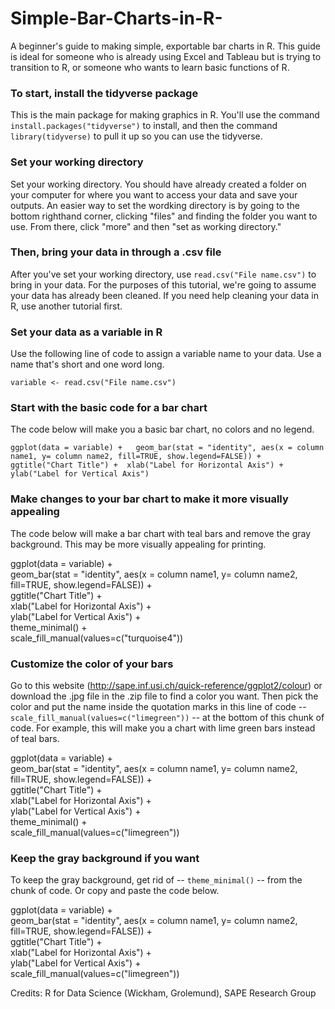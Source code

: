 # Simple-Bar-Charts-in-R-
A beginner's guide to making simple, exportable bar charts in R. This guide is ideal for someone who is already using Excel and Tableau but is trying to transition to R, or someone who wants to learn basic functions of R. 

### To start, install the tidyverse package
This is the main package for making graphics in R. You'll use the command `install.packages("tidyverse")` to install, and then the command `library(tidyverse)` to pull it up so you can use the tidyverse. 

### Set your working directory 
Set your working directory. You should have already created a folder on your computer for where you want to access your data and save your outputs. An easier way to set the wordking directory is by going to the bottom righthand corner, clicking "files" and finding the folder you want to use. From there, click "more" and then "set as working directory." 

### Then, bring your data in through a .csv file
After you've set your working directory, use `read.csv("File name.csv")` to bring in your data. For the purposes of this tutorial, we're going to assume your data has already been cleaned. If you need help cleaning your data in R, use another tutorial first. 

### Set your data as a variable in R 
Use the following line of code to assign a variable name to your data. Use a name that's short and one word long.  
  
`variable <- read.csv("File name.csv")`  

### Start with the basic code for a bar chart 
The code below will make you a basic bar chart, no colors and no legend. 
  
`ggplot(data = variable) +  
geom_bar(stat = "identity", aes(x = column name1, y= column name2, fill=TRUE, show.legend=FALSE)) +  
ggtitle("Chart Title") + 
xlab("Label for Horizontal Axis") +  
ylab("Label for Vertical Axis")`    

### Make changes to your bar chart to make it more visually appealing 
The code below will make a bar chart with teal bars and remove the gray background. This may be more visually appealing for printing.  
  
ggplot(data = variable) +  
geom_bar(stat = "identity", aes(x = column name1, y= column name2, fill=TRUE, show.legend=FALSE)) +  
ggtitle("Chart Title") +   
xlab("Label for Horizontal Axis") +  
ylab("Label for Vertical Axis") +  
theme_minimal() +  
scale_fill_manual(values=c("turquoise4"))     

### Customize the color of your bars
Go to this website (http://sape.inf.usi.ch/quick-reference/ggplot2/colour) or download the .jpg file in the .zip file to find a color you want. Then pick the color and put the name inside the quotation marks in this line of code -- `scale_fill_manual(values=c("limegreen"))` -- at the bottom of this chunk of code. For example, this will make you a chart with lime green bars instead of teal bars.  
  
ggplot(data = variable) +   
geom_bar(stat = "identity", aes(x = column name1, y= column name2, fill=TRUE, show.legend=FALSE)) +    
ggtitle("Chart Title") +     
xlab("Label for Horizontal Axis") +  
ylab("Label for Vertical Axis") +  
theme_minimal() +    
scale_fill_manual(values=c("limegreen"))   

### Keep the gray background if you want
To keep the gray background, get rid of -- `theme_minimal()` -- from the chunk of code. Or copy and paste the code below.  
  
ggplot(data = variable) +  
geom_bar(stat = "identity", aes(x = column name1, y= column name2, fill=TRUE, show.legend=FALSE)) +  
ggtitle("Chart Title") +   
xlab("Label for Horizontal Axis") +  
ylab("Label for Vertical Axis") +  
scale_fill_manual(values=c("limegreen"))    


Credits: R for Data Science (Wickham, Grolemund), SAPE Research Group 
